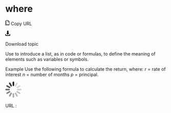 # where

![Copy URL](media/where/Copy.png)
Copy URL

![Download](media/where/Download.png)

Download topic

Use to introduce a list, as in code or formulas, to define the meaning of elements such as variables or symbols.

Example Use the following formula to calculate the return, where: *r* = rate of interest *n* = number of months *p* = principal.

![In progress](media/where/activity-large.gif)

URL :
